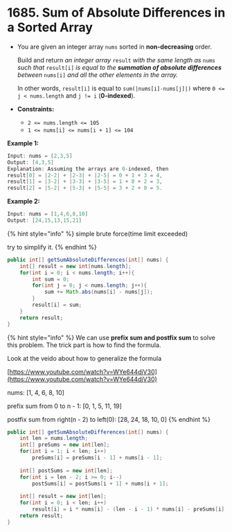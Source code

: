 # 1685. Sum of Absolute Differences in a Sorted Array

* You are given an integer array `nums` sorted in **non-decreasing** order.

  Build and return _an integer array_ `result` _with the same length as_ `nums` _such that_ `result[i]` _is equal to the **summation of absolute differences** between_ `nums[i]` _and all the other elements in the array._

  In other words, `result[i]` is equal to `sum(|nums[i]-nums[j]|)` where `0 <= j < nums.length` and `j != i` \(**0-indexed**\).

* **Constraints:**
  * `2 <= nums.length <= 105`
  * `1 <= nums[i] <= nums[i + 1] <= 104`

**Example 1:**

```java
Input: nums = [2,3,5]
Output: [4,3,5]
Explanation: Assuming the arrays are 0-indexed, then
result[0] = |2-2| + |2-3| + |2-5| = 0 + 1 + 3 = 4,
result[1] = |3-2| + |3-3| + |3-5| = 1 + 0 + 2 = 3,
result[2] = |5-2| + |5-3| + |5-5| = 3 + 2 + 0 = 5.
```

**Example 2:**

```java
Input: nums = [1,4,6,8,10]
Output: [24,15,13,15,21]
```

{% hint style="info" %}
simple brute force\(time limit exceeded\)

try to simplify it.
{% endhint %}

```java
public int[] getSumAbsoluteDifferences(int[] nums) {
    int[] result = new int[nums.length];
    for(int i = 0; i < nums.length; i++){
        int sum = 0;
        for(int j = 0; j < nums.length; j++){
            sum += Math.abs(nums[i] - nums[j]);
        }
        result[i] = sum;
    }
    return result;
}
```

{% hint style="info" %}
We can use **prefix sum and postfix sum** to solve this problem. The trick part is how to find the formula.

Look at the veido about how to generalize the formula

[https://www.youtube.com/watch?v=WYe644djV30](https://www.youtube.com/watch?v=WYe644djV30)

nums: \[1, 4, 6, 8, 10\]

prefix sum from 0 to n - 1: \[0, 1, 5, 11, 19\]

postfix sum from right\(n - 2\) to left\(0\): \[28, 24, 18, 10, 0\]
{% endhint %}

```java
public int[] getSumAbsoluteDifferences(int[] nums) {
    int len = nums.length;
    int[] preSums = new int[len];
    for(int i = 1; i < len; i++)
        preSums[i] = preSums[i - 1] + nums[i - 1];
    
    int[] postSums = new int[len];
    for(int i = len - 2; i >= 0; i--)
        postSums[i] = postSums[i + 1] + nums[i + 1];
    
    int[] result = new int[len];
    for(int i = 0; i < len; i++)
        result[i] = i * nums[i] - (len - i - 1) * nums[i] - preSums[i] + postSums[i];
    return result;
}
```

